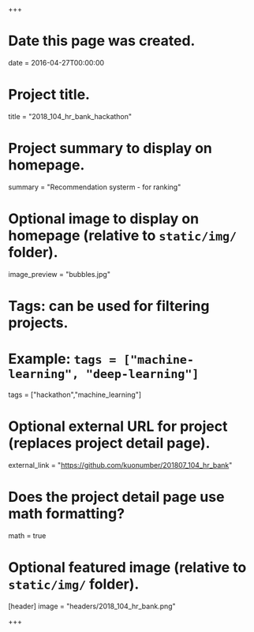 +++
# Date this page was created.
date = 2016-04-27T00:00:00

# Project title.
title = "2018_104_hr_bank_hackathon"

# Project summary to display on homepage.
summary = "Recommendation systerm - for ranking"

# Optional image to display on homepage (relative to `static/img/` folder).
image_preview = "bubbles.jpg"

# Tags: can be used for filtering projects.
# Example: `tags = ["machine-learning", "deep-learning"]`
tags = ["hackathon","machine_learning"]

# Optional external URL for project (replaces project detail page).
external_link = "https://github.com/kuonumber/201807_104_hr_bank"

# Does the project detail page use math formatting?
math = true	

# Optional featured image (relative to `static/img/` folder).
[header]
image = "headers/2018_104_hr_bank.png"

+++

